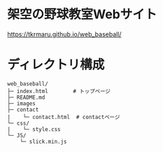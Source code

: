 # 架空の野球教室Webサイト
https://tkrmaru.github.io/web_baseball/

# ディレクトリ構成
```
web_baseball/
├─ index.html        # トップページ
├─ README.md
├─ images
├─ contact
|    └─ contact.html  # contactページ
└─ css/
|    └─ style.css
└─ JS/
    └─ slick.min.js
```
